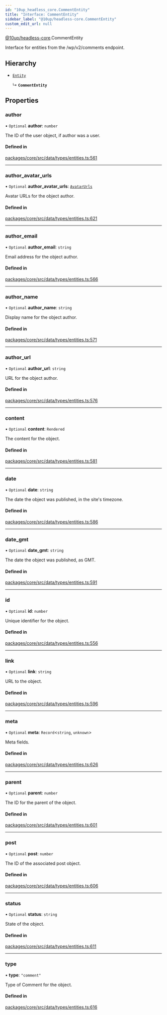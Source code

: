 ```yaml
---
id: "10up_headless_core.CommentEntity"
title: "Interface: CommentEntity"
sidebar_label: "@10up/headless-core.CommentEntity"
custom_edit_url: null
---
```


[@10up/headless-core](../modules/10up_headless_core.md).CommentEntity

Interface for entities from the /wp/v2/comments endpoint.

## Hierarchy

- [`Entity`](10up_headless_core.Entity.md)

  ↳ **`CommentEntity`**

## Properties

### author

• `Optional` **author**: `number`

The ID of the user object, if author was a user.

#### Defined in

[packages/core/src/data/types/entities.ts:561](https://github.com/10up/headless/blob/d270384/packages/core/src/data/types/entities.ts#L561)

___

### author\_avatar\_urls

• `Optional` **author\_avatar\_urls**: [`AvatarUrls`](10up_headless_core.AvatarUrls.md)

Avatar URLs for the object author.

#### Defined in

[packages/core/src/data/types/entities.ts:621](https://github.com/10up/headless/blob/d270384/packages/core/src/data/types/entities.ts#L621)

___

### author\_email

• `Optional` **author\_email**: `string`

Email address for the object author.

#### Defined in

[packages/core/src/data/types/entities.ts:566](https://github.com/10up/headless/blob/d270384/packages/core/src/data/types/entities.ts#L566)

___

### author\_name

• `Optional` **author\_name**: `string`

Display name for the object author.

#### Defined in

[packages/core/src/data/types/entities.ts:571](https://github.com/10up/headless/blob/d270384/packages/core/src/data/types/entities.ts#L571)

___

### author\_url

• `Optional` **author\_url**: `string`

URL for the object author.

#### Defined in

[packages/core/src/data/types/entities.ts:576](https://github.com/10up/headless/blob/d270384/packages/core/src/data/types/entities.ts#L576)

___

### content

• `Optional` **content**: `Rendered`

The content for the object.

#### Defined in

[packages/core/src/data/types/entities.ts:581](https://github.com/10up/headless/blob/d270384/packages/core/src/data/types/entities.ts#L581)

___

### date

• `Optional` **date**: `string`

The date the object was published, in the site's timezone.

#### Defined in

[packages/core/src/data/types/entities.ts:586](https://github.com/10up/headless/blob/d270384/packages/core/src/data/types/entities.ts#L586)

___

### date\_gmt

• `Optional` **date\_gmt**: `string`

The date the object was published, as GMT.

#### Defined in

[packages/core/src/data/types/entities.ts:591](https://github.com/10up/headless/blob/d270384/packages/core/src/data/types/entities.ts#L591)

___

### id

• `Optional` **id**: `number`

Unique identifier for the object.

#### Defined in

[packages/core/src/data/types/entities.ts:556](https://github.com/10up/headless/blob/d270384/packages/core/src/data/types/entities.ts#L556)

___

### link

• `Optional` **link**: `string`

URL to the object.

#### Defined in

[packages/core/src/data/types/entities.ts:596](https://github.com/10up/headless/blob/d270384/packages/core/src/data/types/entities.ts#L596)

___

### meta

• `Optional` **meta**: `Record`<`string`, `unknown`\>

Meta fields.

#### Defined in

[packages/core/src/data/types/entities.ts:626](https://github.com/10up/headless/blob/d270384/packages/core/src/data/types/entities.ts#L626)

___

### parent

• `Optional` **parent**: `number`

The ID for the parent of the object.

#### Defined in

[packages/core/src/data/types/entities.ts:601](https://github.com/10up/headless/blob/d270384/packages/core/src/data/types/entities.ts#L601)

___

### post

• `Optional` **post**: `number`

The ID of the associated post object.

#### Defined in

[packages/core/src/data/types/entities.ts:606](https://github.com/10up/headless/blob/d270384/packages/core/src/data/types/entities.ts#L606)

___

### status

• `Optional` **status**: `string`

State of the object.

#### Defined in

[packages/core/src/data/types/entities.ts:611](https://github.com/10up/headless/blob/d270384/packages/core/src/data/types/entities.ts#L611)

___

### type

• **type**: ``"comment"``

Type of Comment for the object.

#### Defined in

[packages/core/src/data/types/entities.ts:616](https://github.com/10up/headless/blob/d270384/packages/core/src/data/types/entities.ts#L616)
